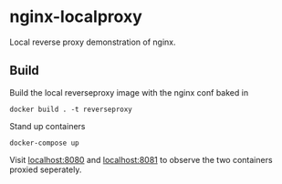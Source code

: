 # nginx-localproxy

Local reverse proxy demonstration of nginx.

## Build

Build the local reverseproxy image with the nginx conf baked in

```
docker build . -t reverseproxy
```

Stand up containers

```
docker-compose up
```

Visit [localhost:8080](http://localhost:8080) and
[localhost:8081](http://localhost:8081) to observe the two containers proxied
seperately.
